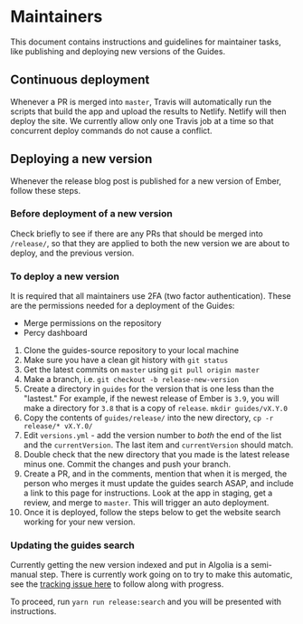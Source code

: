 # Maintainers

This document contains instructions and guidelines for maintainer tasks, like publishing and deploying new versions of the Guides.

## Continuous deployment

Whenever a PR is merged into `master`, Travis will automatically run the scripts that build the app and upload the results to Netlify. Netlify will then deploy the site. We currently allow only one Travis job at a time so that concurrent deploy commands do not cause a conflict.

## Deploying a new version

Whenever the release blog post is published for a new version of Ember, follow these steps.

### Before deployment of a new version

Check briefly to see if there are any PRs that should be merged into `/release/`, so that they are applied to both the new version we are about to deploy, and the previous version.

### To deploy a new version

It is required that all maintainers use 2FA (two factor authentication). These are the permissions needed for a deployment of the Guides:

- Merge permissions on the repository
- Percy dashboard

1. Clone the guides-source repository to your local machine
2. Make sure you have a clean git history with `git status`
3. Get the latest commits on `master` using `git pull origin master`
4. Make a branch, i.e. `git checkout -b release-new-version`
5. Create a directory in `guides` for the version that is one less than the "lastest." For example, if the newest release of Ember is `3.9`, you will make a directory for `3.8` that is a copy of `release`. `mkdir guides/vX.Y.0`
6. Copy the contents of `guides/release/` into the new directory, `cp -r release/* vX.Y.0/`
7. Edit `versions.yml` - add the version number to _both_ the end of the list and the `currentVersion`. The last item and `currentVersion` should match.
8. Double check that the new directory that you made is the latest release minus one. Commit the changes and push your branch.
9. Create a PR, and in the comments, mention that when it is merged, the person who merges it must update the guides search ASAP, and include a link to this page for instructions. Look at the app in staging, get a review, and merge to `master`. This will trigger an auto deployment.
10. Once it is deployed, follow the steps below to get the website search working for your new version.

### Updating the guides search

Currently getting the new version indexed and put in Algolia is a semi-manual step. There is currently work going on to try to make this automatic, see the [tracking issue here](https://github.com/ember-learn/guides-source/issues/487) to follow along with progress.

To proceed, run `yarn run release:search` and you will be presented with instructions.